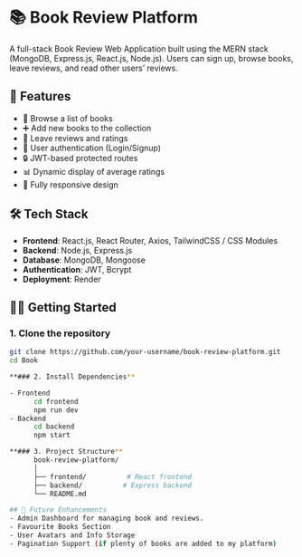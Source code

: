 # 📚 Book Review Platform

A full-stack Book Review Web Application built using the MERN stack (MongoDB, Express.js, React.js, Node.js). Users can sign up, browse books, leave reviews, and read other users’ reviews.

## 🚀 Features

- 📖 Browse a list of books
- ➕ Add new books to the collection
- 📝 Leave reviews and ratings
- 👤 User authentication (Login/Signup)
- 🔒 JWT-based protected routes
- 📊 Dynamic display of average ratings
- 📱 Fully responsive design

## 🛠️ Tech Stack

- **Frontend**: React.js, React Router, Axios, TailwindCSS / CSS Modules
- **Backend**: Node.js, Express.js
- **Database**: MongoDB, Mongoose
- **Authentication**: JWT, Bcrypt
- **Deployment**: Render

## 🧑‍💻 Getting Started

### 1. Clone the repository

```bash
git clone https://github.com/your-username/book-review-platform.git
cd Book

**### 2. Install Dependencies**

- Frontend
      cd frontend
      npm run dev
- Backend
      cd backend
      npm start

**### 3. Project Structure**
      book-review-platform/
      │
      ├── frontend/          # React frontend
      ├── backend/          # Express backend
      └── README.md

## 🧪 Future Enhancements
- Admin Dashboard for managing book and reviews.
- Favourite Books Section
- User Avatars and Info Storage
- Pagination Support (if plenty of books are added to my platform)






